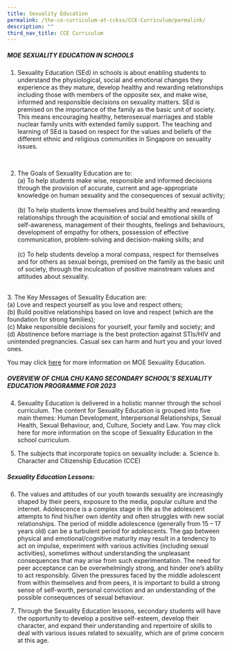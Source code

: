 ```yaml
---
title: Sexuality Education
permalink: /the-co-curriculum-at-cckss/CCE-Curriculum/permalink/
description: ""
third_nav_title: CCE Curriculum
---
```

##### MOE SEXUALITY EDUCATION IN SCHOOLS

1. Sexuality Education (SEd) in schools is about enabling students to understand the physiological, social and emotional changes they experience as they mature, develop healthy and rewarding relationships including those with members of the opposite sex, and make wise, informed and responsible decisions on sexuality matters. SEd is premised on the importance of the family as the basic unit of society. This means encouraging healthy, heterosexual marriages and stable nuclear family units with extended family support. The teaching and learning of SEd is based on respect for the values and beliefs of the different ethnic and religious communities in Singapore on sexuality issues.
<br>

2.	The Goals of Sexuality Education are to: 
<br>(a)	To help students make wise, responsible and informed decisions through the provision of accurate, current and age-appropriate knowledge on human sexuality and the consequences of sexual activity;
<br><br>(b)	To help students know themselves and build healthy and rewarding relationships through the acquisition of social and emotional skills of self-awareness, management of their thoughts, feelings and behaviours, development of empathy for others, possession of effective communication, problem-solving and decision-making skills; and
<br><br>(c)	To help students develop a moral compass, respect for themselves and for others as sexual beings, premised on the family as the basic unit of society, through the inculcation of positive mainstream values and attitudes about sexuality. 
<br>
3.	The Key Messages of Sexuality Education are:
<br>(a)	Love and respect yourself as you love and respect others;
<br>(b)	Build positive relationships based on love and respect (which are the foundation for strong families);
<br>(c)	Make responsible decisions for yourself, your family and society; and
<br>(d)	Abstinence before marriage is the best protection against STIs/HIV and unintended pregnancies. Casual sex can harm and hurt you and your loved ones.

You may click [here](https://go.gov.sg/moe-sexuality-education) for more information on MOE Sexuality Education. 


##### OVERVIEW OF CHUA CHU KANG SECONDARY SCHOOL’S SEXUALITY EDUCATION PROGRAMME FOR 2023

4.	Sexuality Education is delivered in a holistic manner through the school curriculum. The content for Sexuality Education is grouped into five main themes: Human Development, Interpersonal Relationships, Sexual Health, Sexual Behaviour, and, Culture, Society and Law. You may click here for more information on the scope of Sexuality Education in the school curriculum.

5.	The subjects that incorporate topics on sexuality include: 
a.	Science 
b.	Character and Citizenship Education (CCE)


##### Sexuality Education Lessons: 

6.	The values and attitudes of our youth towards sexuality are increasingly shaped by their peers, exposure to the media, popular culture and the internet. Adolescence is a complex stage in life as the adolescent attempts to find his/her own identity and often struggles with new social relationships. The period of middle adolescence (generally from 15 – 17 years old) can be a turbulent period for adolescents. The gap between physical and emotional/cognitive maturity may result in a tendency to act on impulse, experiment with various activities (including sexual activities), sometimes without understanding the unpleasant consequences that may arise from such experimentation. The need for peer acceptance can be overwhelmingly strong, and hinder one’s ability to act responsibly.  Given the pressures faced by the middle adolescent from within themselves and from peers, it is important to build a strong sense of self-worth, personal conviction and an understanding of the possible consequences of sexual behaviour. 

7.	Through the Sexuality Education lessons, secondary students will have the opportunity to develop a positive self-esteem, develop their character, and expand their understanding and repertoire of skills to deal with various issues related to sexuality, which are of prime concern at this age. 
<br>

